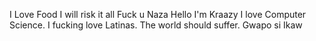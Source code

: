 I Love Food
I will risk it all
Fuck u Naza
Hello
I'm Kraazy
I love Computer Science.
I fucking love Latinas.
The world should suffer.
Gwapo si Ikaw